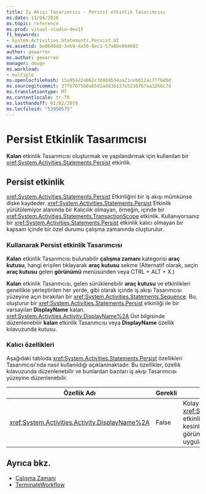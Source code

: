 ```yaml
---
title: İş Akışı Tasarımcısı - Persist etkinlik Tasarımcısı
ms.date: 11/04/2016
ms.topic: reference
ms.prod: visual-studio-dev15
f1_keywords:
- System.Activities.Statements.Persist.UI
ms.assetid: be8648dd-3eb9-4a50-8ec1-57a8be804692
author: gewarren
ms.author: gewarren
manager: douge
ms.workload:
- multiple
ms.openlocfilehash: 15a954224062c38484b34aa21ceb812ac77fbd0d
ms.sourcegitcommit: 37fb7075b0a65d2add3b137a5230767aa3266c74
ms.translationtype: MT
ms.contentlocale: tr-TR
ms.lasthandoff: 01/02/2019
ms.locfileid: "53950575"
---
```

# <a name="persist-activity-designer"></a>Persist Etkinlik Tasarımcısı

**Kalan** etkinlik Tasarımcısı oluşturmak ve yapılandırmak için kullanılan bir <xref:System.Activities.Statements.Persist> etkinlik.

## <a name="the-persist-activity"></a>Persist etkinlik

<xref:System.Activities.Statements.Persist> Etkinliğini bir iş akışı mümkünse diske kaydeder. <xref:System.Activities.Statements.Persist> Etkinlik yürütülemiyor alanında bir Kalıcılık olmayan, örneğin, içinde bir <xref:System.Activities.Statements.TransactionScope> etkinlik. Kullanıyorsanız bir <xref:System.Activities.Statements.Persist> etkinlik kalıcı olmayan bir kapsam içinde bir özel durumu çalışma zamanında oluşturulur.

### <a name="using-the-persist-activity-designer"></a>Kullanarak Persist etkinlik Tasarımcısı

**Kalan** etkinlik Tasarımcısı bulunabilir **çalışma zamanı** kategorisi **araç kutusu**, hangi erişilen tıklayarak **araç kutusu** sekme (Alternatif olarak, seçin **araç kutusu** gelen **görünümü** menüsünden veya CTRL + ALT + X.)

**Kalan** etkinlik Tasarımcısı, gelen sürüklenebilir **araç kutusu** ve etkinlikleri genellikle yerleştirilen her yerde, gibi olarak içinde iş akışı Tasarımcısı yüzeyine açın bırakılan bir <xref:System.Activities.Statements.Sequence>. Bu, oluşturur bir <xref:System.Activities.Statements.Persist> etkinliği ile bir varsayılan **DisplayName** kalan. <xref:System.Activities.Activity.DisplayName%2A> Üst bilgisinde düzenlenebilir **kalan** etkinlik Tasarımcısı veya **DisplayName** özellik kılavuzunda kutusu.

### <a name="the-persist-properties"></a>Kalıcı özellikleri

Aşağıdaki tabloda <xref:System.Activities.Statements.Persist> özellikleri Tasarımcısı'nda nasıl kullanıldığı açıklanmaktadır. Bu özellikler, özellik kılavuzunda düzenlenebilir ve bunlardan bazıları iş akışı Tasarımcısı yüzeyine düzenlenebilir.

|Özellik Adı|Gerekli|Kullanım|
|-|--------------|-|
|<xref:System.Activities.Activity.DisplayName%2A>|False|Kolay adı <xref:System.Activities.Statements.Persist> etkinlik. Kalan varsayılandır. Görünen ad kesinlikle gerekli olmamakla birlikte, bir görünen ad kullanmak için en iyi bir uygulamadır.|

## <a name="see-also"></a>Ayrıca bkz.

- [Çalışma Zamanı](../workflow-designer/runtime-activity-designers.md)
- [TerminateWorkflow](../workflow-designer/terminateworkflow-activity-designer.md)
